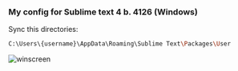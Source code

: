 ### My config for Sublime text 4 b. 4126 (Windows)

Sync this directories:

```sh
C:\Users\{username}\AppData\Roaming\Sublime Text\Packages\User
```
![winscreen](https://sun9-67.userapi.com/impg/xZwyjpmuDtmwE0AawdeHnNx8DxjnbP_Fweg2DA/IL7RseJRraU.jpg?size=1894x1028&quality=96&sign=bc46a08fbb957854c84a4cec4dc0d4f6&type=album)
